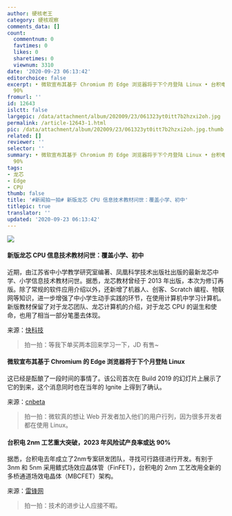 ```yaml
---
author: 硬核老王
category: 硬核观察
comments_data: []
count:
  commentnum: 0
  favtimes: 0
  likes: 0
  sharetimes: 0
  viewnum: 3310
date: '2020-09-23 06:13:42'
editorchoice: false
excerpt: • 微软宣布其基于 Chromium 的 Edge 浏览器将于下个月登陆 Linux • 台积电 2nm 工艺重大突破，2023 年风险试产良率或达
  90%
fromurl: ''
id: 12643
islctt: false
largepic: /data/attachment/album/202009/23/061323yt0itt7b2hzxi2oh.jpg
permalink: /article-12643-1.html
pic: /data/attachment/album/202009/23/061323yt0itt7b2hzxi2oh.jpg.thumb.jpg
related: []
reviewer: ''
selector: ''
summary: • 微软宣布其基于 Chromium 的 Edge 浏览器将于下个月登陆 Linux • 台积电 2nm 工艺重大突破，2023 年风险试产良率或达
  90%
tags:
- 龙芯
- Edge
- CPU
thumb: false
title: '#新闻拍一拍# 新版龙芯 CPU 信息技术教材问世：覆盖小学、初中'
titlepic: true
translator: ''
updated: '2020-09-23 06:13:42'
---
```


![](/data/attachment/album/202009/23/061323yt0itt7b2hzxi2oh.jpg)


#### 新版龙芯 CPU 信息技术教材问世：覆盖小学、初中


近期，由江苏省中小学教学研究室编著、凤凰科学技术出版社出版的最新龙芯中学、小学信息技术教材问世。据悉，龙芯教材曾经于 2013 年出版，本次为修订再版。除了常规的软件应用介绍以外，还新增了机器人、创客、Scratch 编程、物联网等知识，进一步增强了中小学生动手实践的环节，在使用计算机中学习计算机。新版教材保留了对于龙芯团队、龙芯计算机的介绍，对于龙芯 CPU 的诞生和使命，也用了相当一部分笔墨去体现。


来源：[快科技](https://www.cnbeta.com/articles/tech/1032289.htm)



> 
> 拍一拍：等我下单买两本回来学习一下，JD 有售~
> 
> 
> 


#### 微软宣布其基于 Chromium 的 Edge 浏览器将于下个月登陆 Linux


这已经是酝酿了一段时间的事情了。该公司首次在 Build 2019 的幻灯片上展示了它的到来，这个消息同时也在当年的 Ignite 上得到了确认。


来源：[cnbeta](https://www.cnbeta.com/articles/tech/1032271.htm)



> 
> 拍一拍：微软真的想让 Web 开发者加入他们的用户行列，因为很多开发者都在使用 Linux。
> 
> 
> 


#### 台积电 2nm 工艺重大突破，2023 年风险试产良率或达 90%


据悉，台积电去年成立了2nm专案研发团队，寻找可行路径进行开发。有别于 3nm 和 5nm 采用鳍式场效应晶体管（FinFET），台积电的 2nm 工艺改用全新的多桥通道场效电晶体（MBCFET）架构。


来源：[雷锋网](https://www.cnbeta.com/articles/tech/1032239.htm)



> 
> 拍一拍：技术的进步让人应接不暇。
> 
> 
>
